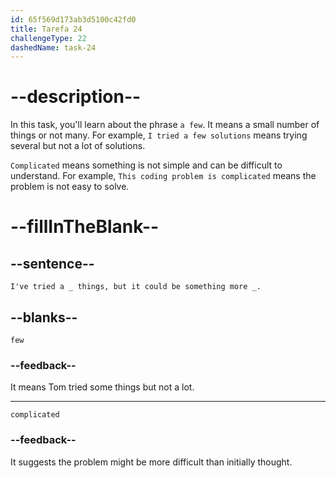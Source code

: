 ```yaml
---
id: 65f569d173ab3d5100c42fd0
title: Tarefa 24
challengeType: 22
dashedName: task-24
---
```


<!--
AUDIO REFERENCE: 
Tom: I've tried a few things, but it could be something more _.
-->

# --description--

In this task, you'll learn about the phrase `a few`. It means a small number of things or not many. For example, `I tried a few solutions` means trying several but not a lot of solutions.

`Complicated` means something is not simple and can be difficult to understand. For example, `This coding problem is complicated` means the problem is not easy to solve.

# --fillInTheBlank--

## --sentence--

`I've tried a _ things, but it could be something more _.`

## --blanks--

`few`

### --feedback--

It means Tom tried some things but not a lot.

---

`complicated`

### --feedback--

It suggests the problem might be more difficult than initially thought.
